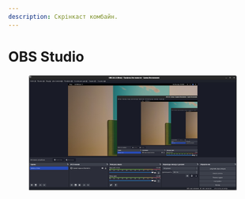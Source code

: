 ```yaml
---
description: Скрінкаст комбайн.
---
```


# OBS Studio

<figure><img src="../../.gitbook/assets/image (1).png" alt=""><figcaption></figcaption></figure>
